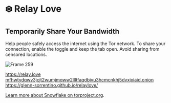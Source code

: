# ❄️ Relay Love

## Temporarily Share Your Bandwidth
Help people safely access the internet using the Tor network. To share your connection, enable the toggle and keep the tab open. Avoid sharing from censored locations.

![Frame 259](https://user-images.githubusercontent.com/28545431/201795123-8c4d7b29-6226-4edc-8ae3-944a80465382.png)


https://relay.love<br>
[mfhwtydqwv3jcjt2wumjmqww2llltfaqdbivu3hcmcnkhj5dvxjxiaid.onion](http://mfhwtydqwv3jcjt2wumjmqww2llltfaqdbivu3hcmcnkhj5dvxjxiaid.onion)<br>
https://glenn-sorrentino.github.io/relaylove/

[Learn more about Snowflake on torproject.org](https://snowflake.torproject.org/).
